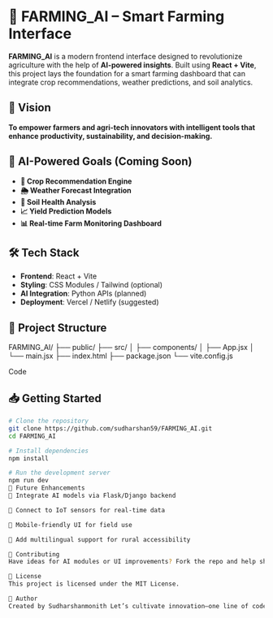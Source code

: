 # **🌾 FARMING_AI – Smart Farming Interface**

**FARMING_AI** is a modern frontend interface designed to revolutionize agriculture with the help of **AI-powered insights**. Built using **React + Vite**, this project lays the foundation for a smart farming dashboard that can integrate crop recommendations, weather predictions, and soil analytics.

## **🚀 Vision**

**To empower farmers and agri-tech innovators with intelligent tools that enhance productivity, sustainability, and decision-making.**

## **🧠 AI-Powered Goals (Coming Soon)**

- **🌱 Crop Recommendation Engine**
- **🌦️ Weather Forecast Integration**
- **🧪 Soil Health Analysis**
- **📈 Yield Prediction Models**
- **📊 Real-time Farm Monitoring Dashboard**

## **🛠️ Tech Stack**

- **Frontend**: React + Vite
- **Styling**: CSS Modules / Tailwind (optional)
- **AI Integration**: Python APIs (planned)
- **Deployment**: Vercel / Netlify (suggested)

## **📂 Project Structure**

FARMING_AI/ ├── public/ ├── src/ │ ├── components/ │ ├── App.jsx │ └── main.jsx ├── index.html ├── package.json └── vite.config.js

Code

## **📥 Getting Started**

```bash
# Clone the repository
git clone https://github.com/sudharshan59/FARMING_AI.git
cd FARMING_AI

# Install dependencies
npm install

# Run the development server
npm run dev
📌 Future Enhancements
🧠 Integrate AI models via Flask/Django backend

📡 Connect to IoT sensors for real-time data

📲 Mobile-friendly UI for field use

🧭 Add multilingual support for rural accessibility

🙌 Contributing
Have ideas for AI modules or UI improvements? Fork the repo and help shape the future of smart farming.

📄 License
This project is licensed under the MIT License.

👤 Author
Created by Sudharshanmonith Let’s cultivate innovation—one line of code at a time.
